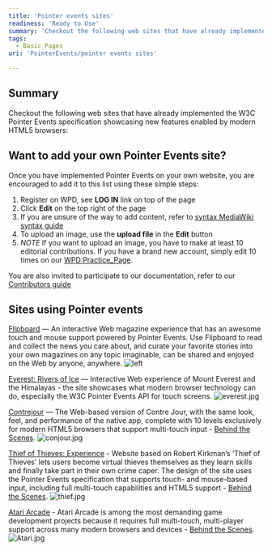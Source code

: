 ```yaml
---
title: 'Pointer events sites'
readiness: 'Ready to Use'
summary: 'Checkout the following web sites that have already implemented the W3C Pointer Events specification showcasing new features enabled by modern HTML5 browsers:'
tags:
  - Basic_Pages
uri: 'PointerEvents/pointer events sites'

---
```

## Summary

Checkout the following web sites that have already implemented the W3C Pointer Events specification showcasing new features enabled by modern HTML5 browsers:

## Want to add your own Pointer Events site?

Once you have implemented Pointer Events on your own website, you are encouraged to add it to this list using these simple steps:

1.  Register on WPD, see **LOG IN** link on top of the page
2.  Click **Edit** on the top right of the page
3.  If you are unsure of the way to add content, refer to [syntax MediaWiki syntax guide](http://en.wikipedia.org/wiki/Wikipedia:Cheatsheet)
4.  To upload an image, use the **upload file** in the **Edit** button
5.  *NOTE* If you want to upload an image, you have to make at least 10 editorial contributions. If you have a brand new account, simply edit 10 times on our [WPD:Practice\_Page](/WPD:Practice_Page).

You are also invited to participate to our documentation, refer to our [Contributors guide](/WPD:Contributors_Guide)

## Sites using Pointer events

[Flipboard](http://flipboard.com) — An interactive Web magazine experience that has an awesome touch and mouse support powered by Pointer Events. Use Flipboard to read and collect the news you care about, and curate your favorite stories into your own magazines on any topic imaginable, can be shared and enjoyed on the Web by anyone, anywhere. ![left ‎](/assets/public/c/ca/flipboard.jpg)

[Everest: Rivers of Ice](http://glacierworks.org) — Interactive Web experience of Mount Everest and the Himalayas - the site showcases what modern browser technology can do, especially the W3C Pointer Events API for touch screens. ![everest.jpg](/assets/public/8/80/everest.jpg)

[Contrejour](http://contrejour.ie) — The Web-based version of Contre Jour, with the same look, feel, and performance of the native app, complete with 10 levels exclusively for modern HTML5 browsers that support multi-touch input - [Behind the Scenes](http://contrejour.ie/BehindTheScenes.html). ![conjour.jpg](/assets/public/8/8a/conjour.jpg)

[Thief of Thieves: Experience](http://www.ie10bethethief.com/) - Website based on Robert Kirkman’s ‘Thief of Thieves’ lets users become virtual thieves themselves as they learn skills and finally take part in their own crime caper. The design of the site uses the Pointer Events specification that supports touch- and mouse-based input, including full multi-touch capabilities and HTML5 support - [Behind the Scenes](http://www.ie10bethethief.com/bts). ![thief.jpg](/assets/public/0/03/thief.jpg)

[Atari Arcade](http://atari.com/arcade) - Atari Arcade is among the most demanding game development projects because it requires full multi-touch, multi-player support across many modern browsers and devices - [Behind the Scenes](http://atari.com/arcade/developers/building-atari-createjs). ![Atari.jpg](/assets/public/5/50/Atari.jpg)

